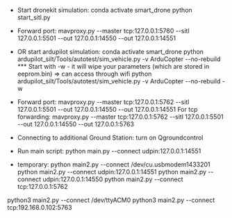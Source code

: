 * Start dronekit simulation:
conda activate smart_drone 
python start_sitl.py
* Forward port:
mavproxy.py --master tcp:127.0.0.1:5760 --sitl 127.0.0.1:5501 --out 127.0.0.1:14550 --out 127.0.0.1:14551

* OR start ardupilot simulation:
conda activate smart_drone 
python ardupilot_silt/Tools/autotest/sim_vehicle.py -v ArduCopter --no-rebuild
*** Start with -w - it will wipe your parameters (which are stored in eeprom.bin) => can access through wifi
python ardupilot_silt/Tools/autotest/sim_vehicle.py -v ArduCopter --no-rebuild -w

* Forward port:
mavproxy.py --master tcp:127.0.0.1:5762 --sitl 127.0.0.1:5501 --out 127.0.0.1:14550 --out 127.0.0.1:14551
For tcp forwarding:
mavproxy.py --master tcp:127.0.0.1:5762 --sitl 127.0.0.1:5501 --out 127.0.0.1:14550 --out 127.0.0.1:5763

* Connecting to additional Ground Station: turn on Qgroundcontrol
* Run main script:
python main.py --connect udpin:127.0.0.1:14551


* temporary:
python main2.py --connect /dev/cu.usbmodem1433201
python main2.py --connect udpin:127.0.0.1:14551
python main2.py --connect udpin:127.0.0.1:14550
python main2.py --connect tcp:127.0.0.1:5762

python3 main2.py --connect /dev/ttyACM0
python3 main2.py --connect tcp:192.168.0.102:5763